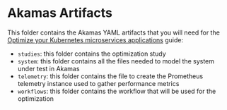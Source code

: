 # Akamas Artifacts

This folder contains the Akamas YAML artifacts that you will need for the
[Optimize your Kubernetes microservices applications](https://explore.akamas.io/codelabs/k8s-firststudy/index.html) guide:

* `studies`: this folder contains the optimization study
* `system`: this folder contains all the files needed to model the system under test in Akamas
* `telemetry`: this folder contains the file to create the Prometheus telemetry instance used to gather performance metrics
* `workflows`: this folder contains the workflow that will be used for the optimization
